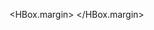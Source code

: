 <?xml version="1.0" encoding="UTF-8"?>

<?import javafx.geometry.Insets?>
<?import javafx.scene.control.Label?>
<?import javafx.scene.image.Image?>
<?import javafx.scene.image.ImageView?>
<?import javafx.scene.layout.HBox?>


<HBox 
alignment="CENTER_LEFT" style="-fx-background-color: black; -fx-background-radius: 20;" xmlns:fx="http://javafx.com/fxml/1" xmlns="http://javafx.com/javafx/17">
   <children>
      <ImageView id="imgMessage" fitHeight="30.0" fitWidth="30.0" pickOnBounds="true" preserveRatio="true">
         <image>
            <Image url="@../images/dialog-info.png" />
         </image>
      </ImageView>
      <Label style="-fx-text-fill: white;" styleClass="lblMessage" text="Label">
         <HBox.margin>
            <Insets left="5.0" right="5.0" />
         </HBox.margin>
      </Label>
   </children>
</HBox>
